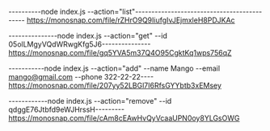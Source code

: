 ----------node index.js --action="list"--------------------------------------------
https://monosnap.com/file/rZHrO9Q9IiufgIvJEjmxleH8PDJKAc


---------------node index.js --action="get" --id 05olLMgyVQdWRwgKfg5J6---------------
https://monosnap.com/file/gq5YVA5m37Q4O95CgktKq1wps756qZ


-----------node index.js --action="add" --name Mango --email mango@gmail.com --phone 322-22-22----
https://monosnap.com/file/207yy52LBGl7I6RfsGYYbtb3xEMsey


------------node index.js --action="remove" --id qdggE76Jtbfd9eWJHrssH---------
https://monosnap.com/file/cAm8cEAwHvQyVcaaUPN0oy8YLGsOWG
